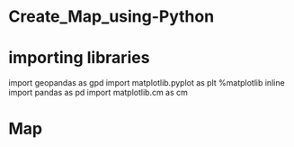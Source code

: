 # Create_Map_using-Python
# importing libraries
import geopandas as gpd
import matplotlib.pyplot as plt
%matplotlib inline
import pandas as pd
import matplotlib.cm as cm
# Map

